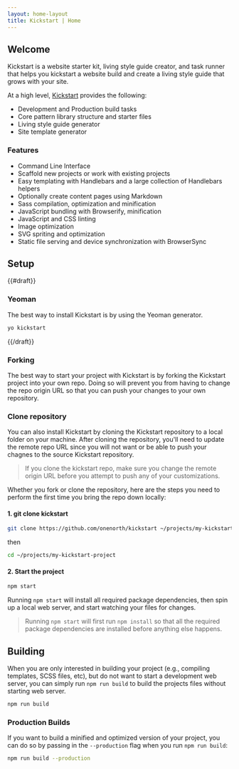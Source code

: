 ```yaml
---
layout: home-layout
title: Kickstart | Home
---
```


## Welcome
Kickstart is a website starter kit, living style guide creator, and task runner that helps you kickstart a website build and create a living style guide that grows with your site.

At a high level, [Kickstart](http://onenorth.io/kickstart "Kickstart project website") provides the following:

* Development and Production build tasks
* Core pattern library structure and starter files
* Living style guide generator
* Site template generator

### Features
* Command Line Interface
* Scaffold new projects or work with existing projects
* Easy templating with Handlebars and a large collection of Handlebars helpers
* Optionally create content pages using Markdown
* Sass compilation, optimization and minification
* JavaScript bundling with Browserify, minification
* JavaScript and CSS linting
* Image optimization
* SVG spriting and optimization
* Static file serving and device synchronization with BrowserSync

## Setup

{{#draft}}
### Yeoman
The best way to install Kickstart is by using the Yeoman generator.
```bash
yo kickstart
```
{{/draft}}

### Forking
The best way to start your project with Kickstart is by forking the Kickstart project into your own repo. Doing so will prevent you from having to change the repo origin URL so that you can push your changes to your own repository.

### Clone repository
You can also install Kickstart by cloning the Kickstart repository to a local folder on your machine. After cloning the repository, you'll need to update the remote repo URL since you will not want or be able to push your chagnes to the source Kickstart repository.

> If you clone the kickstart repo, make sure you change the remote origin URL before you attempt to push any of your customizations.

Whether you fork or clone the repository, here are the steps you need to perform the first time you bring the repo down locally:

#### 1. git clone kickstart
  ```bash
  git clone https://github.com/onenorth/kickstart ~/projects/my-kickstart-project
  ```
  then

  ```bash
  cd ~/projects/my-kickstart-project
  ```
#### 2. Start the project
  ```bash
  npm start
  ```

Running `npm start` will install all required package dependencies, then spin up a local web server, and start watching your files for changes.

> Running `npm start` will first run `npm install` so that all the required package dependencies are installed before anything else happens.

## Building
When you are only interested in building your project (e.g., compiling templates, SCSS files, etc), but do not want to start a development web server, you can simply run `npm run build` to build the projects files without starting web server.

```bash
npm run build
```

### Production Builds
If you want to build a minified and optimized version of your project, you can do so by passing in the `--production` flag when you run `npm run build`:

```bash
npm run build --production
```
